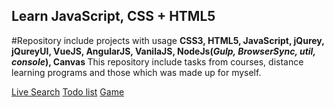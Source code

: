 ## Learn JavaScript, CSS + HTML5
#Repository include projects with usage <b>CSS3, HTML5, JavaScript, jQurey, jQureyUI, VueJS, AngularJS, VanilaJS, NodeJs(<i>Gulp, BrowserSync, util, console</i>), Canvas </b>
This repository include tasks from courses, distance learning programs and those which was made up for myself.

<a href="" target="_blank">Live Search</a>
<a href="" target="_blank">Todo list</a>
<a href="" target="_blank">Game</a>
